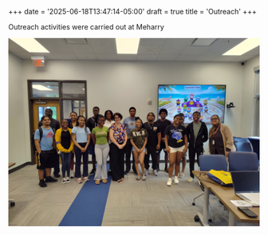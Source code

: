 +++
date = '2025-06-18T13:47:14-05:00'
draft = true
title = 'Outreach'
+++

Outreach activities were carried out at Meharry

![](/img/outreach_meharry.jpg)
